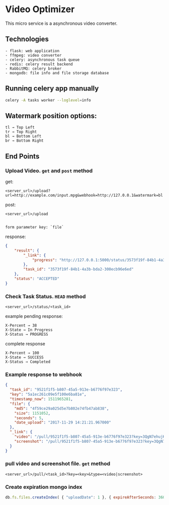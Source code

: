 # Video Optimizer
This micro service is a asynchronous video converter.

## Technologies
```
- flask: web application
- ffmpeg: video converter
- celery: asynchronous task queue
- redis: celery result backend
- RabbitMQ: celery broker
- mongodb: file info and file storage database
```

## Running celery app manually
```bash
celery -A tasks worker --loglevel=info
```

## Watermark position options:
```
tl → Top Left
tr → Top Right
bl → Bottom Left
br → Bottom Right
```

## End Points
### Upload Video. `get` and `post` method
get:
```
<server_url>/upload?url=http://example.com/input.mpg&webhook=http://127.0.0.1&watermark=bl
```

post:
```
<server_url>/upload


form parameter key: `file`
```

response:
```json
{
    "result": {
        "_link": {
            "progress": "http://127.0.0.1:5000/status/3573f19f-84b1-4a3b-bda2-300ecb96e6ed"
        },
        "task_id": "3573f19f-84b1-4a3b-bda2-300ecb96e6ed"
    },
    "status": "ACCEPTED"
}
```

### Check Task Status. `HEAD` method
```
<server_url>/status/<task_id>
```

example pending response:
```
X-Percent → 38
X-State → In Progress
X-Status → PROGRESS
```

complete response
```
X-Percent → 100
X-State → SUCCESS
X-Status → Completed
```

### Example response to webhook
```json
{
  "task_id": "9521f1f5-b807-45a5-913e-b6776f97e323",
  "key": "5a1ec261c09e5f100e6ba81e",
  "timestamp_now": 1511965281,
  "file": {
    "md5": "4f59ce29a025d5e7b802e74fb47ab838",
    "size": 1151052,
    "seconds": 5,
    "date_upload": "2017-11-29 14:21:21.967000"
  },
  "_link": {
    "video": "/pull/9521f1f5-b807-45a5-913e-b6776f97e323?key=3QgN7ehujKOHpsY0VthcpfqZjQDdcpxg&type=video",
    "screenshot": "/pull/9521f1f5-b807-45a5-913e-b6776f97e323?key=3QgN7ehujKOHpsY0VthcpfqZjQDdcpxg&type=screenshot"
  }
}
```

### pull video and screenshot file. `get` method
```
<server_url>/pull/<task_id>?key=<key>&type=<video|screenshot>
```

### Create expiration mongo index
```javascript
db.fs.files.createIndex( { "uploadDate": 1 }, { expireAfterSeconds: 3600 * 2 } )
```
